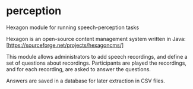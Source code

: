 # perception
Hexagon module for running speech-perception tasks

Hexagon is an open-source content management system written in Java:
[https://sourceforge.net/projects/hexagoncms/]

This module allows administrators to add speech recordings, and define
a set of questions about recordings. Participants are played the
recordings, and for each recording, are asked to answer the
questions.

Answers are saved in a database for later extraction in CSV files.

